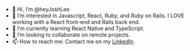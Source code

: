 - 👋 Hi, I’m @heyJoshLee
- 👀 I’m interested in Javascript, React, Ruby, and Ruby on Rails. I LOVE working with a React front-end and Rails back end.
- 🌱 I’m currently learning React Native and TypeScript.
- 💞️ I’m looking to collaborate on remote projects.
- 📫 How to reach me: Contact me on my [LinkedIn](https://www.linkedin.com/in/josh-lee-code-copy/).

<!---
heyJoshLee/heyJoshLee is a ✨ special ✨ repository because its `README.md` (this file) appears on your GitHub profile.
You can click the Preview link to take a look at your changes.
--->
